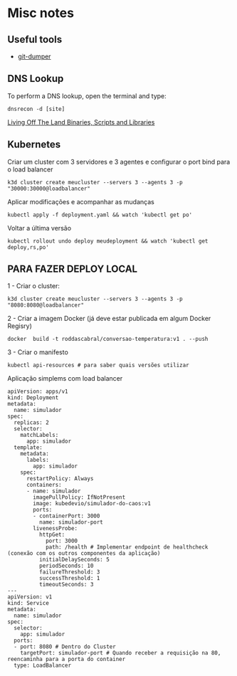 # Misc notes
## Useful tools
 * [git-dumper](https://github.com/arthaud/git-dumper)

## DNS Lookup

To perform a DNS lookup, open the terminal and type:
```
dnsrecon -d [site]
```
[
Living Off The Land Binaries, Scripts and Libraries](https://lolbas-project.github.io/)

## Kubernetes

Criar um cluster com 3 servidores e 3 agentes e configurar o port bind para o load balancer
```
k3d cluster create meucluster --servers 3 --agents 3 -p "30000:30000@loadbalancer"
```

Aplicar modificações e acompanhar as mudanças
```
kubectl apply -f deployment.yaml && watch 'kubectl get po'
```

Voltar a última versão
```
kubectl rollout undo deploy meudeployment && watch 'kubectl get deploy,rs,po'
```

## PARA FAZER DEPLOY LOCAL

1 - Criar o cluster:
```
k3d cluster create meucluster --servers 3 --agents 3 -p "8080:8080@loadbalancer"
```

2 - Criar a imagem Docker (já deve estar publicada em algum Docker Regisry)
```
docker  build -t roddascabral/conversao-temperatura:v1 . --push
```
3 - Criar o manifesto
```
kubectl api-resources # para saber quais versões utilizar
``` 
Aplicação simplems com load balancer
```
apiVersion: apps/v1
kind: Deployment
metadata:
  name: simulador
spec:
  replicas: 2
  selector:
    matchLabels:
      app: simulador
  template:
    metadata:
      labels:
        app: simulador
    spec:
      restartPolicy: Always
      containers:
      - name: simulador
        imagePullPolicy: IfNotPresent
        image: kubedevio/simulador-do-caos:v1
        ports:
        - containerPort: 3000
          name: simulador-port
        livenessProbe:
          httpGet:
            port: 3000
            path: /health # Implementar endpoint de healthcheck (conexão com os outros componentes da aplicação)
          initialDelaySeconds: 5 
          periodSeconds: 10
          failureThreshold: 3
          successThreshold: 1
          timeoutSeconds: 3
---
apiVersion: v1
kind: Service
metadata:
  name: simulador
spec:
  selector:
    app: simulador
  ports:
  - port: 8080 # Dentro do Cluster
    targetPort: simulador-port # Quando receber a requisição na 80, reencaminha para a porta do container
  type: LoadBalancer
```

